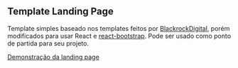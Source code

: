 ## Template Landing Page


Template simples baseado nos templates feitos por [BlackrockDigital](https://github.com/BlackrockDigital), porém modificados para usar React e [react-bootstrap](https://react-bootstrap.github.io/). Pode ser usado como ponto de partida para seu projeto.

[Demonstração da landing page](https://felcg.github.io/BootstrapLandingPage/)